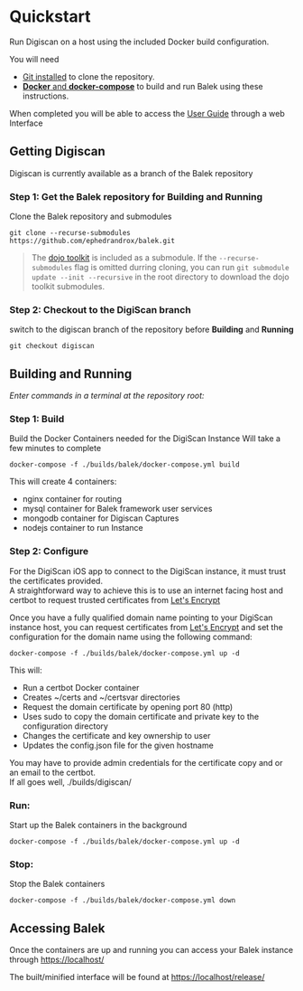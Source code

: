 # Quickstart
Run Digiscan on a host using the included Docker build configuration.

You will need
- [Git installed](https://github.com/git-guides/install-git) to clone the repository.
-  [**Docker** and **docker-compose**](https://www.docker.com) to build and run Balek using these instructions.

When completed you will be able to access the [User Guide](../src/balek-modules/users/guide/resources/docs/README.md) through a web Interface
## Getting Digiscan
Digiscan is currently available as a branch of the Balek repository
### Step 1: Get the Balek repository for **Building** and **Running**
Clone the Balek repository and submodules

    git clone --recurse-submodules https://github.com/ephedrandrox/balek.git  

> The [dojo toolkit](https://dojotoolkit.org) is included as a submodule. If the `--recurse-submodules`
> flag is omitted durring cloning, you can run `git submodule update --init --recursive` in
> the root directory to download the dojo toolkit submodules.
### Step 2: Checkout to the DigiScan branch

switch to the digiscan branch of the repository before **Building** and **Running**

    git checkout digiscan



## Building and Running

_Enter commands in a terminal at the repository root:_

### Step 1: Build
Build the Docker Containers needed for the DigiScan Instance
Will take a few minutes to complete

    docker-compose -f ./builds/balek/docker-compose.yml build

This will create 4 containers: 
 - nginx container for routing
 - mysql container for Balek framework user services
 - mongodb container for Digiscan Captures
 - nodejs container to run Instance


### Step 2: Configure
For the DigiScan iOS app to connect to the DigiScan instance, it must trust the certificates provided.  
A straightforward way to achieve this is to use an internet facing host and certbot to request trusted certificates from [Let's Encrypt](https://www.letsencrypt.org/)  


Once you have a fully qualified domain name pointing to your DigiScan instance host, you can request certificates from [Let's Encrypt](https://www.letsencrypt.org/) and set the configuration for the domain name using the following command:


    docker-compose -f ./builds/balek/docker-compose.yml up -d

This will:
 - Run a certbot Docker container 
 - Creates ~/certs and ~/certsvar directories
 - Request the domain certificate by opening port 80 (http)
 - Uses sudo to copy the domain certificate and private key to the configuration directory
 - Changes the certificate and key ownership to user
 - Updates the config.json file for the given hostname

You may have to provide admin credentials for the certificate copy and or an email to the certbot.  
If all goes well, ./builds/digiscan/

### Run:
Start up the Balek containers in the background

    docker-compose -f ./builds/balek/docker-compose.yml up -d

### Stop:
Stop the Balek containers

    docker-compose -f ./builds/balek/docker-compose.yml down



## Accessing Balek

Once the containers are up and running you can access your Balek instance through [https://localhost/](https://localhost/)

The built/minified interface will be found at [https://localhost/release/](https://localhost/release/)

